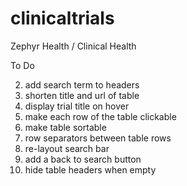 clinicaltrials
==============

Zephyr Health / Clinical Health

To Do

  2. add search term to headers
  4. shorten title and url of table
  5. display trial title on hover
  6. make each row of the table clickable
  7. make table sortable
  8. row separators between table rows
  9. re-layout search bar
  10. add a back to search button
  12. hide table headers when empty